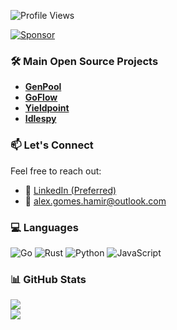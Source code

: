 ![Profile Views](https://komarev.com/ghpvc/?username=AlexsanderHamir&color=blue)

[![Sponsor](https://img.shields.io/badge/Sponsor-💖-ff69b4?style=for-the-badge)](https://github.com/sponsors/AlexsanderHamir)

### 🛠️ Main Open Source Projects
- **[GenPool](https://github.com/AlexsanderHamir/GenPool)**
- **[GoFlow](https://github.com/AlexsanderHamir/GoFlow)**
- **[Yieldpoint](https://github.com/AlexsanderHamir/yieldpoint)**
- **[Idlespy](https://github.com/AlexsanderHamir/IdleSpy)**

### 📫 Let's Connect

Feel free to reach out:

* 💼 [LinkedIn (Preferred)](https://www.linkedin.com/in/alexsander-baptista/)
* 📧 [alex.gomes.hamir@outlook.com](mailto:alex.gomes.hamir@outlook.com)

### 💻 Languages


![Go](https://img.shields.io/badge/go-%2300ADD8.svg?style=for-the-badge&logo=go&logoColor=white)
![Rust](https://img.shields.io/badge/rust-%23000000.svg?style=for-the-badge&logo=rust&logoColor=white)
![Python](https://img.shields.io/badge/python-3776AB?style=for-the-badge&logo=python&logoColor=white)
![JavaScript](https://img.shields.io/badge/javascript-%23F7DF1E.svg?style=for-the-badge&logo=javascript&logoColor=black)



### 📊 GitHub Stats

![](https://github-readme-stats.vercel.app/api?username=AlexsanderHamir\&theme=radical\&hide_border=false\&include_all_commits=true\&count_private=true)<br/>
![](https://github-profile-trophy.vercel.app/?username=AlexsanderHamir\&theme=radical\&no-frame=false\&no-bg=true\&margin-w=4)
